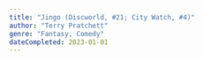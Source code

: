 ```yaml
---
title: "Jingo (Discworld, #21; City Watch, #4)"
author: "Terry Pratchett"
genre: "Fantasy, Comedy"
dateCompleted: 2023-01-01
---
```


